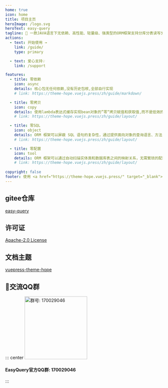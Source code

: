 ```yaml
---
home: true
icon: home
title: 项目主页
heroImage: /logo.svg
heroText: easy-query
tagline: 🚀 一款JAVA语言下无依赖、高性能、轻量级、强类型的ORM框架支持分库分表读写分离
actions:
  - text: 开始使用 →
    link: /guide/
    type: primary

  - text: 爱心支持💡
    link: /support

features:
  - title: 零依赖
    icon: async
    details: 核心包无任何依赖,没有历史包袱,全部自行实现
    # link: https://theme-hope.vuejs.press/zh/guide/markdown/

  - title: 零拷贝
    icon: copy
    details: 使用lambda表达式缓存实现bean对象的”零“拷贝赋值和获取值,而不是低效的反射
    # link: https://theme-hope.vuejs.press/zh/guide/layout/

  - title: 零SQL
    icon: object
    details: ORM 框架可以屏蔽 SQL 语句的复杂性，通过提供面向对象的查询语言、方法，简化数据查询和操作强类型更加安全
    # link: https://theme-hope.vuejs.press/zh/guide/layout/

  - title: 零配置
    icon: tool
    details: ORM 框架可以通过自动扫描实体类和数据库表之间的映射关系，无需繁琐的配置文件。
    # link: https://theme-hope.vuejs.press/zh/guide/layout/
    
copyright: false
footer: 使用 <a href="https://theme-hope.vuejs.press/" target="_blank">VuePress Theme Hope</a> 主题 | MIT 协议, 版权所有 © 2019-present Mr.Hope
---
```

## gitee仓库
[easy-query](https://gitee.com/xuejm/easy-query)

## 许可证
[Apache-2.0 License](https://github.com/xuejmnet/easy-query/blob/main/LICENSE)


## 文档主题
[vuepress-theme-hope](https://vuepress-theme-hope.github.io/)

## 🔔交流QQ群
::: center
<img src="/easy-query-doc/qrcode.jpg" alt="群号: 170029046" class="no-zoom" style="width:200px;">

#### EasyQuery官方QQ群: 170029046
:::


<br/>

